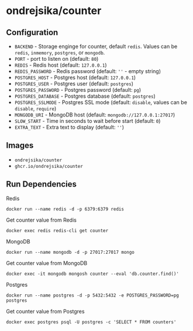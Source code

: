 # ondrejsika/counter

## Configuration

- `BACKEND` - Storage enginge for counter, default `redis`. Values can be `redis`, `inmemory`, `postgres`, or `mongodb`.
- `PORT` - port to listen on (default: `80`)
- `REDIS` - Redis host (default: `127.0.0.1`)
- `REDIS_PASSWORD` - Redis password (default: `''` - empty string)
- `POSTGRES_HOST` - Postgres host (default: `127.0.0.1`)
- `POSTGRES_USER` - Postgres user (default: `postgres`)
- `POSTGRES_PASSWORD` - Postgres password (default: `pg`)
- `POSTGRES_DATABASE` - Postgres database (default: `postgres`)
- `POSTGRES_SSLMODE` - Postgres SSL mode (default: `disable`, values can be `disable`, `require`)
- `MONGODB_URI` - MongoDB host (default: `mongodb://127.0.0.1:27017`)
- `SLOW_START` - Time in seconds to wait before start (default: `0`)
- `EXTRA_TEXT` -  Extra text to display (default: `''`)

## Images

- `ondrejsika/counter`
- `ghcr.io/ondrejsika/counter`

## Run Dependencies

Redis

```
docker run --name redis -d -p 6379:6379 redis
```

Get counter value from Redis

```
docker exec redis redis-cli get counter
```

MongoDB

```
docker run --name mongodb -d -p 27017:27017 mongo
```

Get counter value from MongoDB

```
docker exec -it mongodb mongosh counter --eval 'db.counter.find()'
```

Postgres

```
docker run --name postgres -d -p 5432:5432 -e POSTGRES_PASSWORD=pg postgres
```

Get counter value from Postgres

```
docker exec postgres psql -U postgres -c 'SELECT * FROM counters'
```
